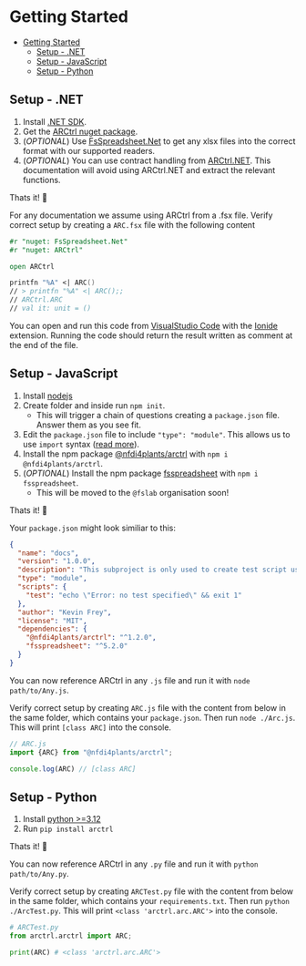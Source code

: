 # Getting Started

- [Getting Started](#getting-started)
  - [Setup - .NET](#setup---net)
  - [Setup - JavaScript](#setup---javascript)
  - [Setup - Python](#setup---python)

## Setup - .NET

1. Install [.NET SDK](https://dotnet.microsoft.com/en-us/download).
2. Get the [ARCtrl nuget package](www.nuget.org/packages/ARCtrl).
3. (*OPTIONAL*) Use [FsSpreadsheet.Net](https://www.nuget.org/packages/FsSpreadsheet.Net) to get any xlsx files into the correct format with our supported readers.
4. (*OPTIONAL*) You can use contract handling from [ARCtrl.NET](https://www.nuget.org/packages/ARCtrl.NET). This documentation will avoid using ARCtrl.NET and extract the relevant functions.

Thats it! 🎉 

For any documentation we assume using ARCtrl from a .fsx file. Verify correct setup by creating a `ARC.fsx` file with the following content

```fsharp
#r "nuget: FsSpreadsheet.Net"
#r "nuget: ARCtrl"

open ARCtrl

printfn "%A" <| ARC()
// > printfn "%A" <| ARC();;
// ARCtrl.ARC
// val it: unit = ()
```

You can open and run this code from [VisualStudio Code](https://code.visualstudio.com) with the [Ionide](https://ionide.io) extension. Running the code should return the result written as comment at the end of the file.

## Setup - JavaScript

1. Install [nodejs](https://nodejs.dev/en/download/)
2. Create folder and inside run `npm init`.
    - This will trigger a chain of questions creating a `package.json` file. Answer them as you see fit.
3. Edit the `package.json` file to include ``"type": "module"``. This allows us to use `import` syntax ([read more](https://nodejs.org/docs/latest-v13.x/api/esm.html#esm_enabling)).
4. Install the npm package [@nfdi4plants/arctrl](https://www.npmjs.com/package/@nfdi4plants/arctrl) with `npm i @nfdi4plants/arctrl`.
5. (*OPTIONAL*) Install the npm package [fsspreadsheet](https://www.npmjs.com/package/fsspreadsheet) with `npm i fsspreadsheet`.
    - This will be moved to the `@fslab` organisation soon!

Thats it! 🎉

Your `package.json` might look similiar to this:

```json
{
  "name": "docs",
  "version": "1.0.0",
  "description": "This subproject is only used to create test script used for documentation",
  "type": "module",
  "scripts": {
    "test": "echo \"Error: no test specified\" && exit 1"
  },
  "author": "Kevin Frey",
  "license": "MIT",
  "dependencies": {
    "@nfdi4plants/arctrl": "^1.2.0",
    "fsspreadsheet": "^5.2.0"
  }
}
```

You can now reference ARCtrl in any `.js` file and run it with `node path/to/Any.js`.

Verify correct setup by creating `ARC.js` file with the content from below in the same folder, which contains your `package.json`. Then run `node ./Arc.js`. This will print `[class ARC]` into the console.

```js
// ARC.js
import {ARC} from "@nfdi4plants/arctrl";

console.log(ARC) // [class ARC]
```

## Setup - Python

1. Install [python >=3.12](https://www.python.org/downloads/)
2. Run `pip install arctrl`

Thats it! 🎉

You can now reference ARCtrl in any `.py` file and run it with `python path/to/Any.py`.

Verify correct setup by creating `ARCTest.py` file with the content from below in the same folder, which contains your `requirements.txt`. Then run `python ./ArcTest.py`. This will print `<class 'arctrl.arc.ARC'>` into the console.

```python
# ARCTest.py
from arctrl.arctrl import ARC;

print(ARC) # <class 'arctrl.arc.ARC'>
```
